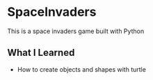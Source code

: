 # SpaceInvaders
This is a space invaders game built with Python

## What I Learned
* How to create objects and shapes with turtle 
